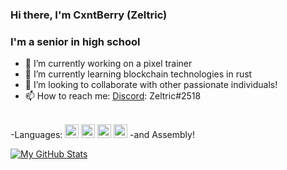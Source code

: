 ### Hi there, I'm CxntBerry (Zeltric)

### I'm a senior in high school
- 🔭 I’m currently working on a pixel trainer
- 🌱 I’m currently learning blockchain technologies in rust
- 👯 I’m looking to collaborate with other passionate individuals!
- 📫 How to reach me: [Discord](https://discordapp.com/users/350893170567020545): Zeltric#2518
<br />
-Languages:
<img alt ="cpp" width="22px" src="https://cdn.cdnlogo.com/logos/c/76/c.svg" />
<img alt ="js/node" width="22px" src="https://cdn.cdnlogo.com/logos/n/94/nodejs-icon.svg" />
<img alt ="python" width="22px" src="https://cdn.cdnlogo.com/logos/p/3/python.svg" />
<img alt ="lua" width="22px" src="https://cdn.cdnlogo.com/logos/l/50/lua.svg" />
-and Assembly!


[![My GitHub Stats](https://github-readme-stats.vercel.app/api/?username=CxntBerry&count_private=true&theme=tokyonight&showicons=true)]()
